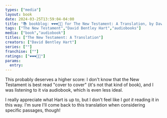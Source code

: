 ```yaml
---
types: ["media"]
layout: book
date: 2024-03-25T13:59:04-04:00
title: "📚 bookblog: ❤️❤️❤️🖤🖤 for The New Testament: A Translation, by David Bentley Hart"
tags: ["The New Testament","David Bentley Hart","audiobooks"]
media: ["book","audiobook"]
titles: ["The New Testament: A Translation"]
creators: ["David Bentley Hart"]
series: [""]
franchise: [""]
ratings: ["❤️❤️❤️🖤🖤"]
params:
  entry:
---
```


This probably deserves a higher score: I don't know that the New Testament is best read "cover to cover" (it's not that kind of book), and I was listening to it via audiobook, which is even less ideal.

I really appreciate what Hart is up to, but I don't feel like I *got it* reading it in this way. I'm sure I'll come back to this translation when considering specific passages, though! 
